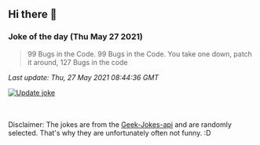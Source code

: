 ## Hi there 👋

### Joke of the day (Thu May 27 2021)
<!-- joke -->
>99 Bugs in the Code.  99 Bugs in the Code.  You take one down, patch it around, 127 Bugs in the code
<!-- /joke -->

*Last update: Thu, 27 May 2021 08:44:36 GMT*

[![Update joke](https://github.com/nclskfm/nclskfm/actions/workflows/joke.yml/badge.svg)](https://github.com/nclskfm/nclskfm/actions/workflows/joke.yml)

<br><br>
Disclaimer: The jokes are from the [Geek-Jokes-api](https://github.com/sameerkumar18/geek-joke-api) and are randomly selected. That's why they are unfortunately often not funny. :D
